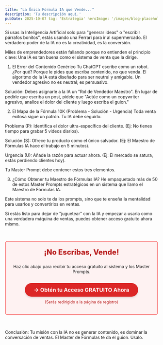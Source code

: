 ```yaml
---
title: "La Única Fórmula IA que Vende..." 
description: 'Tu descripción aquí.' 
pubDate: 2025-10-07 tag: 'Estrategia' heroImage: '/images/blog-placeholder-3.jpg'
---
```

Si usas la Inteligencia Artificial solo para "generar ideas" o "escribir párrafos bonitos", estás usando una Ferrari para ir al supermercado. El verdadero poder de la IA no es la creatividad, es la conversión.

Miles de emprendedores están fallando porque no entienden el principio clave: Una IA es tan buena como el sistema de venta que la dirige.

1. El Error del Contenido Genérico
Tu ChatGPT escribe como un robot. ¿Por qué? Porque le pides que escriba contenido, no que venda. El algoritmo de la IA está diseñado para ser neutral y amigable. Un vendedor agresivo no es neutral; es persuasivo.

Solución: Debes asignarle a la IA un "Rol de Vendedor Maestro". En lugar de pedirle que escriba un post, pídele que "Actúe como un copywriter agresivo, analice el dolor del cliente y luego escriba el guion."

2. El Mapa de la Fórmula 10K (Problema - Solución - Urgencia)
Toda venta exitosa sigue un patrón. Tu IA debe seguirlo.

Problema (P): Identifica el dolor ultra-específico del cliente. (Ej: No tienes tiempo para grabar 5 videos diarios).

Solución (S): Ofrece tu producto como el único salvador. (Ej: El Maestro de Fórmulas IA hace el trabajo en 5 minutos).

Urgencia (U): Añade la razón para actuar ahora. (Ej: El mercado se satura, estás perdiendo clientes hoy).

Tu Master Prompt debe contener estos tres elementos.

3. ¿Cómo Obtener tu Maestro de Fórmulas IA?
He empaquetado más de 50 de estos Master Prompts estratégicos en un sistema que llamo el Maestro de Fórmulas IA.

Este sistema no solo te da los prompts, sino que te enseña la mentalidad para usarlos y convertirlos en ventas.

Si estás listo para dejar de "juguetear" con la IA y empezar a usarla como una verdadera máquina de ventas, puedes obtener acceso gratuito ahora mismo.

<div style="text-align:center; margin: 3rem auto; padding: 20px; background-color: #fef2f2; border: 2px solid #f87171; border-radius: 8px;">
<h3 style="color: #b91c1c; font-size: 1.5rem; font-weight: 800; margin-top: 0;">¡No Escribas, Vende!</h3>
<p>Haz clic abajo para recibir tu acceso gratuito al sistema y los Master Prompts.</p>
<a href="https://iaemprender.netlify.app/"
target="_blank"
rel="noopener noreferrer"
style="display: inline-block; background-color: #dc2626; color: white; padding: 12px 30px; border-radius: 9999px; text-decoration: none; font-weight: 700; font-size: 1.1rem; margin-top: 15px; box-shadow: 0 4px 6px rgba(0, 0, 0, 0.1);">
→ Obtén tu Acceso GRATUITO Ahora
</a>
<p style="font-size: 0.8rem; color: #b91c1c; margin-top: 10px;">(Serás redirigido a la página de registro)</p>
</div>

Conclusión: Tu misión con la IA no es generar contenido, es dominar la conversación de ventas. El Master de Fórmulas te da el guion. Úsalo.